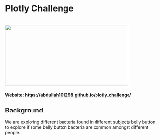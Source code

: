 # Plotly Challenge 
<br>

<img src = "https://www.sciencenews.org/wp-content/uploads/2019/05/050819_ti_fecaltransplant_feat.jpg" height = 200 width = 400 >

#### Website: https://abdullah101298.github.io/plotly_challenge/

## Background 

We are exploring different bacteria found in different subjects belly button to explore if some belly button bacteria are common amongst different people. 
